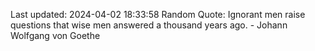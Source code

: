 Last updated: 2024-04-02 18:33:58
Random Quote: Ignorant men raise questions that wise men answered a thousand years ago. - Johann Wolfgang von Goethe